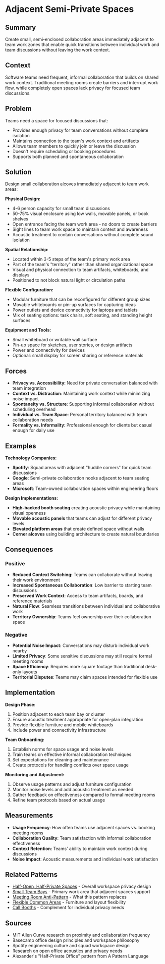 ---
---
# Adjacent Semi-Private Spaces

## Summary
Create small, semi-enclosed collaboration areas immediately adjacent to team work zones that enable quick transitions between individual work and team discussions without leaving the work context.

## Context
Software teams need frequent, informal collaboration that builds on shared work context. Traditional meeting rooms create barriers and interrupt work flow, while completely open spaces lack privacy for focused team discussions.

## Problem
Teams need a space for focused discussions that:
- Provides enough privacy for team conversations without complete isolation
- Maintains connection to the team's work context and artifacts
- Allows team members to quickly join or leave the discussion
- Doesn't require scheduling or booking procedures
- Supports both planned and spontaneous collaboration

## Solution
Design small collaboration alcoves immediately adjacent to team work areas:

**Physical Design:**
- 4-6 person capacity for small team discussions
- 50-75% visual enclosure using low walls, movable panels, or book shelves
- Open entrance facing the team work area - no doors to create barriers
- Sight lines to team work space to maintain context and awareness
- Acoustic treatment to contain conversations without complete sound isolation

**Spatial Relationship:**
- Located within 3-5 steps of the team's primary work area
- Part of the team's "territory" rather than shared organizational space
- Visual and physical connection to team artifacts, whiteboards, and displays
- Positioned to not block natural light or circulation paths

**Flexible Configuration:**
- Modular furniture that can be reconfigured for different group sizes
- Movable whiteboards or pin-up surfaces for capturing ideas
- Power outlets and device connectivity for laptops and tablets
- Mix of seating options: task chairs, soft seating, and standing height surfaces

**Equipment and Tools:**
- Small whiteboard or writable wall surface
- Pin-up space for sketches, user stories, or design artifacts
- Power and connectivity for devices
- Optional: small display for screen sharing or reference materials

## Forces
- **Privacy vs. Accessibility**: Need for private conversation balanced with team integration
- **Context vs. Distraction**: Maintaining work context while minimizing noise impact
- **Spontaneity vs. Structure**: Supporting informal collaboration without scheduling overhead
- **Individual vs. Team Space**: Personal territory balanced with team collaboration needs
- **Formality vs. Informality**: Professional enough for clients but casual enough for daily use

## Examples

**Technology Companies:**
- **Spotify**: Squad areas with adjacent "huddle corners" for quick team discussions
- **Google**: Semi-private collaboration nooks adjacent to team seating areas
- **Microsoft**: Team-owned collaboration spaces within engineering floors

**Design Implementations:**
- **High-backed booth seating** creating acoustic privacy while maintaining visual openness
- **Movable acoustic panels** that teams can adjust for different privacy levels
- **Elevated platform areas** that create defined space without walls
- **Corner alcoves** using building architecture to create natural boundaries

## Consequences

### Positive
- **Reduced Context Switching**: Teams can collaborate without leaving their work environment
- **Increased Spontaneous Collaboration**: Low barrier to starting team discussions
- **Preserved Work Context**: Access to team artifacts, boards, and reference materials
- **Natural Flow**: Seamless transitions between individual and collaborative work
- **Territory Ownership**: Teams feel ownership over their collaboration space

### Negative
- **Potential Noise Impact**: Conversations may disturb individual work nearby
- **Limited Privacy**: Some sensitive discussions may still require formal meeting rooms
- **Space Efficiency**: Requires more square footage than traditional desk-only layouts
- **Territorial Disputes**: Teams may claim spaces intended for flexible use

## Implementation

**Design Phase:**
1. Position adjacent to each team bay or cluster
2. Ensure acoustic treatment appropriate for open-plan integration
3. Provide flexible furniture and mobile whiteboards
4. Include power and connectivity infrastructure

**Team Onboarding:**
1. Establish norms for space usage and noise levels
2. Train teams on effective informal collaboration techniques
3. Set expectations for cleaning and maintenance
4. Create protocols for handling conflicts over space usage

**Monitoring and Adjustment:**
1. Observe usage patterns and adjust furniture configuration
2. Monitor noise levels and add acoustic treatment as needed
3. Gather feedback on effectiveness compared to formal meeting rooms
4. Refine team protocols based on actual usage

## Measurements
- **Usage Frequency**: How often teams use adjacent spaces vs. booking meeting rooms
- **Collaboration Quality**: Team satisfaction with informal collaboration effectiveness
- **Context Retention**: Teams' ability to maintain work context during discussions
- **Noise Impact**: Acoustic measurements and individual work satisfaction

## Related Patterns
- [Half-Open, Half-Private Spaces](half-open-half-private-spaces.md) - Overall workspace privacy design
- [Small Team Bays](small-team-bays.md) - Primary work area that adjacent spaces support
- [Meeting Room Anti-Pattern](../organizational/meeting-room-anti-pattern.md) - What this pattern replaces
- [Flexible Common Areas](../cross-disciplinary/modular-furniture-reconfigurability.md) - Furniture and layout flexibility
- [Call Booths](call-booths.md) - Complement for individual privacy needs

## Sources
- MIT Allen Curve research on proximity and collaboration frequency
- Basecamp office design principles and workspace philosophy
- Spotify engineering culture and squad workspace design
- Research on open office acoustics and privacy needs
- Alexander's "Half-Private Office" pattern from A Pattern Language